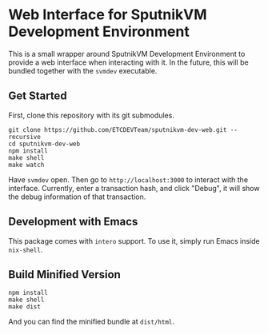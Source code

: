# Web Interface for SputnikVM Development Environment

This is a small wrapper around SputnikVM Development Environment to
provide a web interface when interacting with it. In the future, this
will be bundled together with the `svmdev` executable.

## Get Started

First, clone this repository with its git submodules.

```
git clone https://github.com/ETCDEVTeam/sputnikvm-dev-web.git --recursive 
cd sputnikvm-dev-web
npm install
make shell
make watch
```

Have `svmdev` open. Then go to `http://localhost:3000` to interact
with the interface. Currently, enter a transaction hash, and click
"Debug", it will show the debug information of that transaction.

## Development with Emacs

This package comes with `intero` support. To use it, simply run Emacs
inside `nix-shell`.

## Build Minified Version

```
npm install
make shell
make dist
```

And you can find the minified bundle at `dist/html`.
